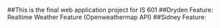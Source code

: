 ##This is the final web application project for IS 601
##Dryden Feature: Realtime Weather Feature (Openweathermap API)
##Sidney Feature:
